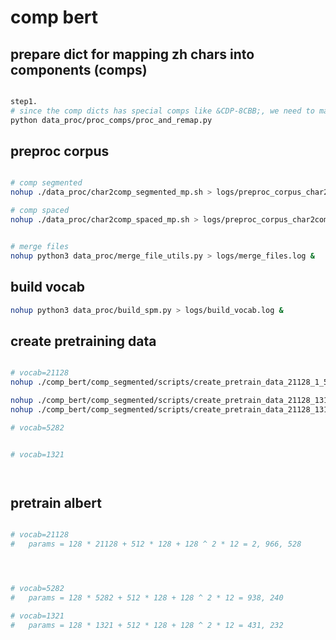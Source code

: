 # comp bert


## prepare dict for mapping zh chars into components (comps)

```bash

step1. 
# since the comp dicts has special comps like &CDP-8CBB;, we need to map it to a char which is not a comp
python data_proc/proc_comps/proc_and_remap.py

```

## preproc corpus

```bash

# comp segmented
nohup ./data_proc/char2comp_segmented_mp.sh > logs/preproc_corpus_char2comp_segmented_mp.log &

# comp spaced
nohup ./data_proc/char2comp_spaced_mp.sh > logs/preproc_corpus_char2comp_spaced_mp.log &


# merge files
nohup python3 data_proc/merge_file_utils.py > logs/merge_files.log &

```

## build vocab

```bash
nohup python3 data_proc/build_spm.py > logs/build_vocab.log &

```


## create pretraining data 

```bash

# vocab=21128
nohup ./comp_bert/comp_segmented/scripts/create_pretrain_data_21128_1_55.sh > logs/create_pretrain_data_21128_1_55.log &

nohup ./comp_bert/comp_segmented/scripts/create_pretrain_data_21128_131_218.sh > logs/create_pretrain_data_21128_131_180.log &
nohup ./comp_bert/comp_segmented/scripts/create_pretrain_data_21128_131_218.sh > logs/create_pretrain_data_21128_181_218.log &

# vocab=5282


# vocab=1321




```


## pretrain albert

```bash

# vocab=21128
#   params = 128 * 21128 + 512 * 128 + 128 ^ 2 * 12 = 2, 966, 528




# vocab=5282
#   params = 128 * 5282 + 512 * 128 + 128 ^ 2 * 12 = 938, 240

# vocab=1321
#   params = 128 * 1321 + 512 * 128 + 128 ^ 2 * 12 = 431, 232




```
